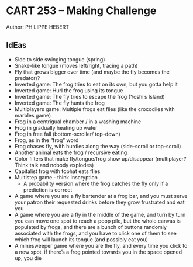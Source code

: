 # CART 253 – Making Challenge

Author: PHILIPPE HEBERT

## IdEas

- Side to side swinging tongue (spring)
- Snake-like tongue (moves left/right, tracing a path)
- Fly that grows bigger over time (and maybe the fly becomes the predator)?
- Inverted game: The frog tries to eat on its own, but you gotta help it
- Inverted game: Hurl the frog using its tongue
- Inverted game: The fly tries to escape the frog (Yoshi’s Island)
- Inverted game: The fly hunts the frog
- Multiplayers game: Multiple frogs eat flies (like the crocodiles with marbles game)
- Frog in a centrigual chamber / in a washing machine
- Frog in gradually heating up water
- Frog in free fall (bottom-scroller/ top-down)
- Frog, as in the “frog” word
- Frog chases fly, with hurdles along the way (side-scroll or top-scroll)
- Another animal eats the frog / recursive eating
- Color filters that make fly/tongue/frog show up/disappear (multiplayer? Think talk and nobody explodes)
- Capitalist frog with tophat eats flies
- Multistep game - think Inscryption
    - A probability version where the frog catches the fly only if a prediction is correct
- A game where you are a fly bartender at a frog bar, and you must serve your patron their requested drinks before they grow frustrated and eat you
- A game where you are a fly in the middle of the game, and turn by turn you can move one spot to reach a poop pile, but the whole canvas is populated by frogs, and there are a bunch of buttons randomly associated with the frogs, and you have to click one of them to see which frog will launch its tongue (and possibly eat you)
- A minesweeper game where you are the fly, and every time you click to a new spot, if there’s a frog pointed towards you in the space opened up, you die
